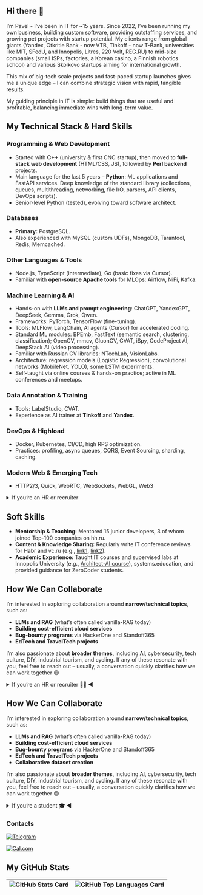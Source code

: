 ## Hi there 👋

I’m Pavel - I’ve been in IT for ~15 years. Since 2022, I’ve been running my own business, building custom software, providing outstaffing services, and growing pet projects with startup potential. My clients range from global giants (Yandex, Otkritie Bank - now VTB, Tinkoff - now T-Bank, universities like MIT, SFedU, and Innopolis, Litres, 220 Volt, REG.RU) to mid-size companies (small ISPs, factories, a Korean casino, a Finnish robotics school) and various Skolkovo startups aiming for international growth.

This mix of big-tech scale projects and fast-paced startup launches gives me a unique edge – I can combine strategic vision with rapid, tangible results.

My guiding principle in IT is simple: build things that are useful and profitable, balancing immediate wins with long-term value.

## My Technical Stack & Hard Skills

### Programming & Web Development
- Started with **C++** (university & first CNC startup), then moved to **full-stack web development** (HTML/CSS, JS), followed by **Perl backend** projects.
- Main language for the last 5 years – **Python**: ML applications and FastAPI services. Deep knowledge of the standard library (collections, queues, multithreading, networking, file I/O, parsers, API clients, DevOps scripts).
- Senior-level Python (tested), evolving toward software architect.

### Databases
- **Primary:** PostgreSQL.
- Also experienced with MySQL (custom UDFs), MongoDB, Tarantool, Redis, Memcached.

### Other Languages & Tools
- Node.js, TypeScript (intermediate), Go (basic fixes via Cursor).
- Familiar with **open-source Apache tools** for MLOps: Airflow, NiFi, Kafka.

### Machine Learning & AI
- Hands-on with **LLMs and prompt engineering**: ChatGPT, YandexGPT, DeepSeek, Gemma, Grok, Qwen.
- Frameworks: PyTorch, TensorFlow (fine-tuning).
- Tools: MLFlow, LangChain, AI agents (Cursor) for accelerated coding.
- Standard ML modules: BPEmb, FastText (semantic search, clustering, classification); OpenCV, mmcv, GluonCV, CVAT, iSpy, CodeProject AI, DeepStack AI (video processing).
- Familiar with Russian CV libraries: NTechLab, VisionLabs.  
- Architecture: regression models (Logistic Regression), convolutional networks (MobileNet, YOLO), some LSTM experiments.
- Self-taught via online courses & hands-on practice; active in ML conferences and meetups.

### Data Annotation & Training
- Tools: LabelStudio, CVAT.
- Experience as AI trainer at **Tinkoff** and **Yandex**.

### DevOps & Highload
- Docker, Kubernetes, CI/CD, high RPS optimization.
- Practices: profiling, async queues, CQRS, Event Sourcing, sharding, caching.

### Modern Web & Emerging Tech
- HTTP2/3, Quick, WebRTC, WebSockets, WebGL, Web3

<details>
<summary>If you’re an HR or recruiter</summary>

## Open to Opportunities

I'm open to **full-time roles** or **long-term projects** (6+ months) with clear growth potential and stability.

If you're an HR or recruiter, I'd be glad to discuss how my experience can add value to your company and explore potential collaboration.

**Location & Relocation:** Based in Russia (tax resident), but open to relocation opportunities.

</details>
 
## Soft Skills

- **Mentorship & Teaching:** Mentored 15 junior developers, 3 of whom joined Top-100 companies on hh.ru.
- **Content & Knowledge Sharing:** Regularly write IT conference reviews for Habr and vc.ru (e.g., [link1](https://clck.ru/3DGkUz), [link2](https://clck.ru/3DGkWN)).
- **Academic Experience:** Taught IT courses and supervised labs at Innopolis University (e.g., [Architect-AI course](https://stc.innopolis.university/architect-ai)), systems.education, and provided guidance for ZeroCoder students.


## How We Can Collaborate

I’m interested in exploring collaboration around **narrow/technical topics**, such as:  
- **LLMs and RAG** (what’s often called vanilla-RAG today)  
- **Building cost-efficient cloud services**  
- **Bug-bounty programs** via HackerOne and Standoff365  
- **EdTech and TravelTech projects**  

I’m also passionate about **broader themes**, including AI, cybersecurity, tech culture, DIY, industrial tourism, and cycling. If any of these resonate with you, feel free to reach out – usually, a conversation quickly clarifies how we can work together 😉


<details>
<summary>If you’re an HR or recruiter 👩‍💼 ◀</summary>

## Open to Opportunities

I'm open to **full-time roles** or **long-term projects** (6+ months) with clear growth potential and stability.

If you're an HR or recruiter, I'd be glad to discuss how my experience can add value to your company and explore potential collaboration.

**Location & Relocation:** Based in Russia (tax resident), but open to relocation opportunities.

</details>


## How We Can Collaborate

I’m interested in exploring collaboration around **narrow/technical topics**, such as:  
- **LLMs and RAG** (what’s often called vanilla-RAG today)  
- **Building cost-efficient cloud services**  
- **Bug-bounty programs** via HackerOne and Standoff365 
- **EdTech and TravelTech projects**  
- **Collaborative dataset creation**

I’m also passionate about **broader themes**, including AI, cybersecurity, tech culture, DIY, industrial tourism, and cycling. If any of these resonate with you, feel free to reach out – usually, a conversation quickly clarifies how we can work together 😉

<details>
<summary>If you’re a student 🎓 ◀</summary>

## Open Source Opportunities for Students

If you’re my student and want to make a real impact in the open source community, here’s a curated list of well-known projects that currently need help with Python code – projects I personally use. This is a great way to get hands-on development experience, receive feedback from experienced maintainers, and contribute something meaningful that you can proudly add to your portfolio.  

### Projects & Open Issues
- **[LangChain](https://github.com/langchain-ai/langchain/issues?q=is%3Aissue%20state%3Aopen%20label%3A%22help%20wanted%22)** – 4 issues  
- **[HuggingFace Transformers](https://github.com/huggingface/transformers/issues?q=is%3Aissue%20state%3Aopen%20label%3Acontributions-welcome)** – 6 issues  
- **[yt-dlp](https://github.com/yt-dlp/yt-dlp/issues?q=is%3Aissue%20state%3Aopen%20label%3Ahelp-wanted)** – 10 issues  
- **[Gradio](https://github.com/gradio-app/gradio/issues?q=is%3Aissue%20state%3Aopen%20label%3A%22good%20first%20issue%22)** – 10 issues  
- **[Scrapy](https://github.com/scrapy/scrapy/issues?q=is%3Aissue%20state%3Aopen%20label%3A%22good%20first%20issue%22)** – 11 issues  
- **[Poetry](https://github.com/python-poetry/poetry/issues?q=is%3Aissue%20state%3Aopen%20label%3A%22good%20first%20issue%22)** – 12 issues  
- **[Silero VAD](https://github.com/snakers4/silero-vad/issues)** – 14 issues  
- **[Home Assistant](https://github.com/home-assistant/core/issues?q=is%3Aissue%20state%3Aopen%20label%3Ahelp-wanted)** – 34 issues  
- **[Harbor](https://github.com/goharbor/harbor/issues?q=is%3Aissue%20state%3Aopen%20label%3A%22help%20wanted%22)** – 40 issues  
- **[MLFlow](https://github.com/mlflow/mlflow/issues?q=is%3Aissue%20state%3Aopen%20label%3A%22help%20wanted%22)** – 78 issues  

</details>

### Contacts

[![Telegram](https://img.shields.io/badge/Telegram-Contact%20me-blue?logo=telegram&logoColor=white)](https://t.me/serikoff)

[![Cal.com](https://img.shields.io/badge/Cal.com-Schedule%20meeting-blue?logo=calendar&logoColor=white)](https://cal.com/pavelsr)



## My GitHub Stats

| ![GitHub Stats Card] | ![GitHub Top Languages Card] |
| -------------------- | ---------------------------- |

[GitHub Stats Card]: https://github-readme-stats.vercel.app/api?username=pavelsr&count_private=true&theme=vue&show_icons=true&hide_border=true
[GitHub Top Languages Card]: https://github-readme-stats.vercel.app/api/top-langs/?username=pavelsr&layout=compact&theme=vue&hide_border=true

<!--
**pavelsr/pavelsr** is a ✨ _special_ ✨ repository because its `README.md` (this file) appears on your GitHub profile.

Here are some ideas to get you started:

- 🔭 I’m currently working on ...
- 🌱 I’m currently learning ...
- 👯 I’m looking to collaborate on ...
- 🤔 I’m looking for help with ...
- 💬 Ask me about ...
- 📫 How to reach me: ...
- 😄 Pronouns: ...
- ⚡ Fun fact: ...
-->
